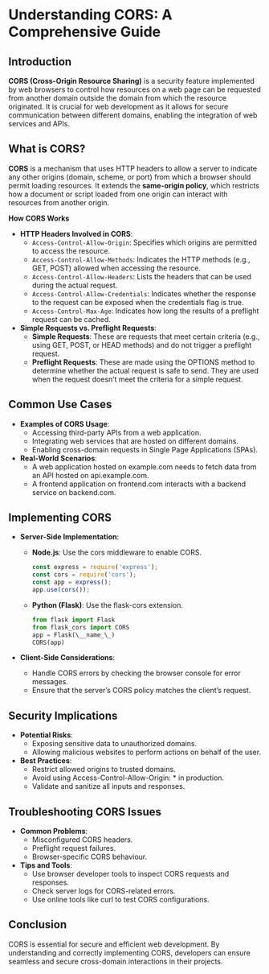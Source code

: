 # Understanding CORS: A Comprehensive Guide
## Introduction

**CORS (Cross-Origin Resource Sharing)** is a security feature implemented by web browsers to control how resources on a web page can be requested from another domain outside the domain from which the resource originated. It is crucial for web development as it allows for secure communication between different domains, enabling the integration of web services and APIs.

## What is CORS?

**CORS** is a mechanism that uses HTTP headers to allow a server to indicate any other origins (domain, scheme, or port) from which a browser should permit loading resources. It extends the **same-origin policy**, which restricts how a document or script loaded from one origin can interact with resources from another origin.

**How CORS Works**

- **HTTP Headers Involved in CORS**:
  - ```Access-Control-Allow-Origin```: Specifies which origins are permitted to access the resource.
  - ```Access-Control-Allow-Methods```: Indicates the HTTP methods (e.g., GET, POST) allowed when accessing the resource.
  - ```Access-Control-Allow-Headers```: Lists the headers that can be used during the actual request.
  - ```Access-Control-Allow-Credentials```: Indicates whether the response to the request can be exposed when the credentials flag is true.
  - ```Access-Control-Max-Age```: Indicates how long the results of a preflight request can be cached.
- **Simple Requests vs. Preflight Requests**:
  - **Simple Requests**: These are requests that meet certain criteria (e.g., using GET, POST, or HEAD methods) and do not trigger a preflight request.
  - **Preflight Requests**: These are made using the OPTIONS method to determine whether the actual request is safe to send. They are used when the request doesn’t meet the criteria for a simple request.

## Common Use Cases

- **Examples of CORS Usage**:
  - Accessing third-party APIs from a web application.
  - Integrating web services that are hosted on different domains.
  - Enabling cross-domain requests in Single Page Applications (SPAs).
- **Real-World Scenarios**:
  - A web application hosted on example.com needs to fetch data from an API hosted on api.example.com.
  - A frontend application on frontend.com interacts with a backend service on backend.com.

## Implementing CORS

- **Server-Side Implementation**:
  - **Node.js**: Use the cors middleware to enable CORS.
    ```javascript
    const express = require('express');
    const cors = require('cors');
    const app = express();
    app.use(cors());
    ```

  - **Python (Flask)**: Use the flask-cors extension.
    ```python
    from flask import Flask
    from flask_cors import CORS
    app = Flask(\__name_\_)
    CORS(app)
    ```

- **Client-Side Considerations**:
  - Handle CORS errors by checking the browser console for error messages.
  - Ensure that the server’s CORS policy matches the client’s request.

## Security Implications

- **Potential Risks**:
  - Exposing sensitive data to unauthorized domains.
  - Allowing malicious websites to perform actions on behalf of the user.
- **Best Practices**:
  - Restrict allowed origins to trusted domains.
  - Avoid using Access-Control-Allow-Origin: \* in production.
  - Validate and sanitize all inputs and responses.

## Troubleshooting CORS Issues

- **Common Problems**:
  - Misconfigured CORS headers.
  - Preflight request failures.
  - Browser-specific CORS behaviour.
- **Tips and Tools**:
  - Use browser developer tools to inspect CORS requests and responses.
  - Check server logs for CORS-related errors.
  - Use online tools like curl to test CORS configurations.

## Conclusion

CORS is essential for secure and efficient web development. By understanding and correctly implementing CORS, developers can ensure seamless and secure cross-domain interactions in their projects.
